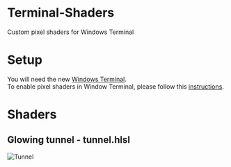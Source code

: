 # Terminal-Shaders
Custom pixel shaders for Windows Terminal

# Setup

You will need the new [Windows Terminal](https://github.com/microsoft/terminal).<br>
To enable pixel shaders in Window Terminal, please follow this [instructions](https://github.com/microsoft/terminal/tree/main/samples/PixelShaders).

# Shaders

## Glowing tunnel - tunnel.hlsl

<img src="https://i.imgur.com/89TYDT1.gif" alt="Tunnel" margin="auto" display="block" left="0" right="0" max-width="500px" ></img>